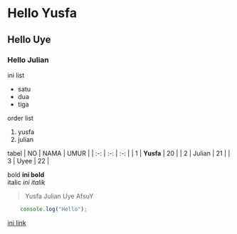 # Hello Yusfa
## Hello Uye
### Hello Julian

ini list
- satu
- dua
- tiga

order list
1. yusfa
2. julian

tabel
| NO | NAMA | UMUR |
| :-: | :-: | :-: |
| 1 | **Yusfa** | 20 |
| 2 | Julian | 21 |
| 3 | Uyee | 22 |

bold **ini bold**  
italic *ini italik*
>Yusfa Julian Uye  AfsuY

````js
    console.log("Hello");
````

[ini link](http://www.youtube.com)

